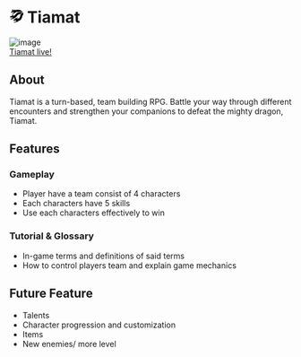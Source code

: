 # <img src="https://github.com/khoa0101/Tiamat/blob/main/dist/images/drag_icon.svg" width="25px" height="25px"/> Tiamat
![image](https://user-images.githubusercontent.com/70730501/127105601-f65d3434-8ba2-4c85-9ef8-2632e3a9d202.png)
<br>
[Tiamat live!](https://khoa0101.github.io/Tiamat/)
## About
Tiamat is a turn-based, team building RPG. Battle your way through different encounters and strengthen your companions to defeat the mighty dragon, Tiamat.
## Features
### Gameplay
* Player have a team consist of 4 characters
* Each characters have 5 skills
* Use each characters effectively to win
### Tutorial & Glossary
* In-game terms and definitions of said terms
* How to control players team and explain game mechanics
## Future Feature
* Talents
* Character progression and customization
* Items
* New enemies/ more level 
